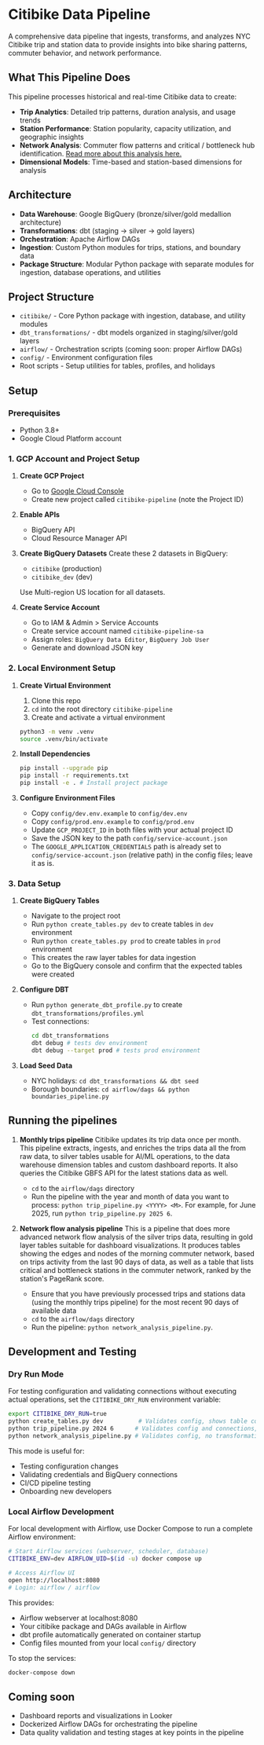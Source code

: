 # Citibike Data Pipeline

A comprehensive data pipeline that ingests, transforms, and analyzes NYC Citibike trip and station data to provide insights into bike sharing patterns, commuter behavior, and network performance.

## What This Pipeline Does

This pipeline processes historical and real-time Citibike data to create:
- **Trip Analytics**: Detailed trip patterns, duration analysis, and usage trends
- **Station Performance**: Station popularity, capacity utilization, and geographic insights
- **Network Analysis**: Commuter flow patterns and critical / bottleneck hub identification. [Read more about this analysis here.](./network_analysis.md)
- **Dimensional Models**: Time-based and station-based dimensions for analysis

## Architecture

- **Data Warehouse**: Google BigQuery (bronze/silver/gold medallion architecture)
- **Transformations**: dbt (staging → silver → gold layers)
- **Orchestration**: Apache Airflow DAGs
- **Ingestion**: Custom Python modules for trips, stations, and boundary data
- **Package Structure**: Modular Python package with separate modules for ingestion, database operations, and utilities

## Project Structure

- `citibike/` - Core Python package with ingestion, database, and utility modules
- `dbt_transformations/` - dbt models organized in staging/silver/gold layers
- `airflow/` - Orchestration scripts (coming soon: proper Airflow DAGs)
- `config/` - Environment configuration files
- Root scripts - Setup utilities for tables, profiles, and holidays

## Setup

### Prerequisites
- Python 3.8+
- Google Cloud Platform account

### 1. GCP Account and Project Setup

1. **Create GCP Project**
   - Go to [Google Cloud Console](https://console.cloud.google.com)
   - Create new project called `citibike-pipeline` (note the Project ID)

2. **Enable APIs**
   - BigQuery API
   - Cloud Resource Manager API

3. **Create BigQuery Datasets**
   Create these 2 datasets in BigQuery:
   - `citibike` (production)
   - `citibike_dev` (dev)
   
   Use Multi-region US location for all datasets.

4. **Create Service Account**
   - Go to IAM & Admin > Service Accounts
   - Create service account named `citibike-pipeline-sa`
   - Assign roles: `BigQuery Data Editor`, `BigQuery Job User`
   - Generate and download JSON key

### 2. Local Environment Setup

1. **Create Virtual Environment**
   1. Clone this repo
   2. `cd` into the root directory `citibike-pipeline`
   3. Create and activate a virtual environment
   ```bash
   python3 -m venv .venv
   source .venv/bin/activate
   ```

2. **Install Dependencies**
   ```bash
   pip install --upgrade pip
   pip install -r requirements.txt
   pip install -e . # Install project package
   ```

3. **Configure Environment Files**
   - Copy `config/dev.env.example` to `config/dev.env`
   - Copy `config/prod.env.example` to `config/prod.env`
   - Update `GCP_PROJECT_ID` in both files with your actual project ID
   - Save the JSON key to the path `config/service-account.json`
   - The `GOOGLE_APPLICATION_CREDENTIALS` path is already set to `config/service-account.json` (relative path) in the config files; leave it as is.

### 3. Data Setup

1. **Create BigQuery Tables**
   - Navigate to the project root
   - Run `python create_tables.py dev` to create tables in `dev` environment
   - Run `python create_tables.py prod` to create tables in `prod` environment
   - This creates the raw layer tables for data ingestion
   - Go to the BigQuery console and confirm that the expected tables were created

2. **Configure DBT**
   - Run `python generate_dbt_profile.py` to create `dbt_transformations/profiles.yml`
   - Test connections:
     ```bash
     cd dbt_transformations
     dbt debug # tests dev environment
     dbt debug --target prod # tests prod environment
     ```

3. **Load Seed Data**
   - NYC holidays: `cd dbt_transformations && dbt seed`
   - Borough boundaries: `cd airflow/dags && python boundaries_pipeline.py`

## Running the pipelines

1. **Monthly trips pipeline**
Citibike updates its trip data once per month. This pipeline extracts, ingests, and enriches the trips data all the from raw data, to silver tables usable for AI/ML operations, to the data warehouse dimension tables and custom dashboard reports. It also queries the Citibike GBFS API for the latest stations data as well.

   - `cd` to the `airflow/dags` directory
   - Run the pipeline with the year and month of data you want to process: `python trip_pipeline.py <YYYY> <M>`. For example, for June 2025, run `python trip_pipeline.py 2025 6`.

2. **Network flow analysis pipeline**
This is a pipeline that does more advanced network flow analysis of the silver trips data, resulting in gold layer tables suitable for dashboard visualizations. It produces tables showing the edges and nodes of the morning commuter network, based on trips activity from the last 90 days of data, as well as a table that lists critical and bottleneck stations in the commuter network, ranked by the station's PageRank score.

   - Ensure that you have previously processed trips and stations data (using the monthly trips pipeline) for the most recent 90 days of available data
   - `cd` to the `airflow/dags` directory
   - Run the pipeline: `python network_analysis_pipeline.py`.

## Development and Testing

### Dry Run Mode

For testing configuration and validating connections without executing actual operations, set the `CITIBIKE_DRY_RUN` environment variable:

```bash
export CITIBIKE_DRY_RUN=true
python create_tables.py dev          # Validates config, shows table count, no BigQuery operations
python trip_pipeline.py 2024 6      # Validates config and connections, no data ingestion
python network_analysis_pipeline.py # Validates config, no transformations
```

This mode is useful for:
- Testing configuration changes
- Validating credentials and BigQuery connections
- CI/CD pipeline testing
- Onboarding new developers

### Local Airflow Development

For local development with Airflow, use Docker Compose to run a complete Airflow environment:

```bash
# Start Airflow services (webserver, scheduler, database)
CITIBIKE_ENV=dev AIRFLOW_UID=$(id -u) docker compose up

# Access Airflow UI
open http://localhost:8080
# Login: airflow / airflow
```

This provides:
- Airflow webserver at localhost:8080
- Your citibike package and DAGs available in Airflow
- dbt profile automatically generated on container startup
- Config files mounted from your local `config/` directory

To stop the services:
```bash
docker-compose down
```

## Coming soon

- Dashboard reports and visualizations in Looker
- Dockerized Airflow DAGs for orchestrating the pipeline
- Data quality validation and testing stages at key points in the pipeline




